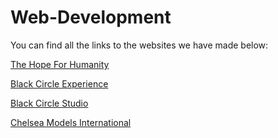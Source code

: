 # Web-Development

You can find all the links to the websites we have made below:

[The Hope For Humanity](https://thehopeforhumanity.org/)

[Black Circle Experience](https://blackcircleexperience.com/workshops/)

[Black Circle Studio](https://blackcirclestudio.com/?action=ppw_postpass)

[Chelsea Models International](https://chelseamodelsinternational.com/)
